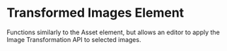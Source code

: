 ﻿# Transformed Images Element

Functions similarly to the Asset element, but allows an editor to apply the Image Transformation API to selected images. 
